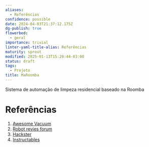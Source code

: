 ```yaml
---
aliases:
  - Referências
confidence: possible
date: 2024-04-03T21:37:12.175Z
dg-publish: true
flowerbed:
  - geral
importance: trivial
linter-yaml-title-alias: Referências
maturity: sprout
modified: 2025-01-13T15:20:44-03:00
status: draft
tags:
  - Projeto
title: MaRoomba
---
```


Sistema de automação de limpeza residencial baseado na Roomba

# Referências

1. [Awesome Vacuum](https://github.com/awesome-vacuum/awesome-vacuum)
1. [Robot revies forum](http://www.robotreviews.com/chat/viewtopic.php?t=14653&mobile=on)
1. [Hackster](https://www.hackster.io/news/you-can-build-this-open-source-robotic-vacuum-cleaner-43f223900712)
1. [Instructables](https://www.instructables.com/WAVE-Robot/)

